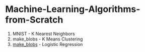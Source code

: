 # Machine-Learning-Algorithms-from-Scratch

1. MNIST - K Nearest Neighbors
2. make_blobs - K Means Clustering
3. <a href = "https://github.com/sameeksharathi/Machine-Learning-Algorithms-from-Scratch/tree/master/Logistic%20Regression%20-%20make_blobs">make_blobs</a> - Logistic Regression
